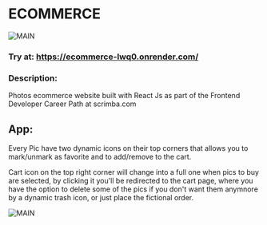 # ECOMMERCE

![MAIN](https://user-images.githubusercontent.com/111921924/224305251-847a14db-e1ad-4461-a317-cdab449ed618.png)

### Try at: https://ecommerce-lwq0.onrender.com/

### Description:

Photos ecommerce website built with React Js as part of the Frontend Developer Career Path at scrimba.com

## App:

Every Pic have two dynamic icons on their top corners that allows you to mark/unmark as favorite and to add/remove to the cart.

Cart icon on the top right corner will change into a full one when pics to buy are selected, by clicking it you'll be redirected to the cart page, where you have the option to delete some of the pics if you don't want them anymnore by a dynamic trash icon, or just place the fictional order.

![MAIN](https://user-images.githubusercontent.com/111921924/224305335-1fffe7c4-a37e-4163-abcf-f8a66e7ab356.png)
